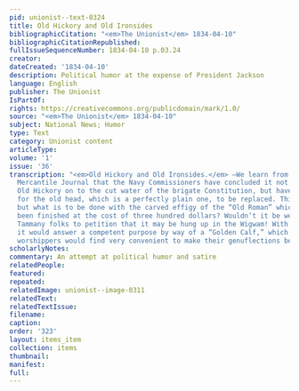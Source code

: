 ```yaml
---
pid: unionist--text-0324
title: Old Hickory and Old Ironsides
bibliographicCitation: "<em>The Unionist</em> 1834-04-10"
bibliographicCitationRepublished: 
fullIssueSequenceNumber: 1834-04-10 p.03.24
creator: 
dateCreated: '1834-04-10'
description: Political humor at the expense of President Jackson
language: English
publisher: The Unionist
IsPartOf: 
rights: https://creativecommons.org/publicdomain/mark/1.0/
source: "<em>The Unionist</em> 1834-04-10"
subject: National News; Humor
type: Text
category: Unionist content
articleType: 
volume: '1'
issue: '36'
transcription: "<em>Old Hickory and Old Ironsides.</em> —We learn from the Boston
  Mercantile Journal that the Navy Commissioners have concluded it not best to hoist
  Old Hickory on to the cut water of the brigate Constitution, but have issued orders
  for the old head, which is a perfectly plain one, to be replaced. This is very well
  but what is to be done with the carved effigy of the “Old Roman” which has just
  been finished at the cost of three hundred dollars? Wouldn’t it be well for our
  Tammany folks to petition that it may be hung up in the Wigwam! With a little gilding
  it would answer a competent purpose by way of a “Golden Calf,” which the bronze
  worshippers would find very convenient to make their genuflections before. "
scholarlyNotes: 
commentary: An attempt at political humor and satire
relatedPeople: 
featured: 
repeated: 
relatedImage: unionist--image-0311
relatedText: 
relatedTextIssue: 
filename: 
caption: 
order: '323'
layout: items_item
collection: items
thumbnail: 
manifest: 
full: 
---
```

